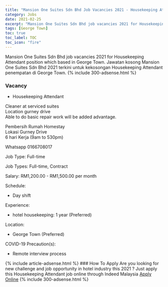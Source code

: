 ```yaml
---
title: "Mansion One Suites Sdn Bhd Job Vacancies 2021 - Housekeeping Attendant" 
category: Jobs 
date: 2021-02-25 
excerpt: "Mansion One Suites Sdn Bhd job vacancies 2021 for Housekeeping Attendant position which based in George Town. Jawatan kosong Mansion One Suites Sdn Bhd 2021 terkini untuk kekosongan Housekeeping Attendant penempatan di George Town" 
tags: [George Town] 
toc: true 
toc_label: TOC 
toc_icon: "fire" 
--- 
```


Mansion One Suites Sdn Bhd job vacancies 2021 for Housekeeping Attendant position which based in George Town. Jawatan kosong Mansion One Suites Sdn Bhd 2021 terkini untuk kekosongan Housekeeping Attendant penempatan di George Town. 
{% include 300-adsense.html %} 
### Vacancy 
- Housekeeping Attendant 
<div><p>Cleaner at serviced suites<br>Location gurney drive<br>Able to do basic repair work will be added advantage.</p><p>Pembersih Rumah Homestay<br>Lokasi Gurney Drive<br>6 hari Kerja (9am to 530pm)</p><p>Whatsapp 0166708017</p><p>Job Type: Full-time</p><p>Job Types: Full-time, Contract</p><p>Salary: RM1,200.00 - RM1,500.00 per month</p><p>Schedule:</p><ul><li>Day shift</li></ul><p>Experience:</p><ul><li>hotel housekeeping: 1 year (Preferred)</li></ul><p>Location:</p><ul><li>George Town (Preferred)</li></ul><p>COVID-19 Precaution(s):</p><ul><li>Remote interview process</li></ul></div> 
{% include article-adsense.html %} 
### How To Apply 
Are you looking for new challenge and job opportunity in hotel industry this 2021 ?
Just apply this Housekeeping Attendant job online through Indeed Malaysia 
<a href="https://malaysia.indeed.com/viewjob?jk=0ad58734ea628a51" class="btn btn--info" target="_blank" rel="nofollow noopenner">Apply Online</a> 
{% include 300-adsense.html %} 
